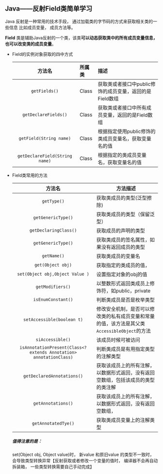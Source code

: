 ## Java——反射Field类简单学习

Java 反射是一种常用的技术手段， 通过加载类的字节码的方式来获取相关类的一些信息 比如成员变量， 成员方法等。

**Field** 类是辅助Java反射的一个类，该类**可以动态获取类中的所有成员变量信息，也可以改变类的成员变量**。

* Field的实例对象获取的四中方式

  |             方法名             | 所属类 | 描述                                                    |
  | :----------------------------: | :----- | :------------------------------------------------------ |
  |         `getFields()`          | Class  | 获取类或者接口中public修饰的成员变量，返回的是Field数组 |
  |      `getDeclareFields()`      | Class  | 获取类或者接口中所有成员变量，返回的是Field数组         |
  |    `getField(String name)`     | Class  | 根据指定使用public修饰的类成员变量名，获取变量名的值    |
  | `getDeclareField(String name)` | Class  | 根据指定的类成员变量名，获取变量名的值                  |

  

* Field类常用的方法

  |                            方法名                            | 方法描述                                                     |
  | :----------------------------------------------------------: | ------------------------------------------------------------ |
  |                         `getType()`                          | 获取类成员的类型(泛型擦除)                                   |
  |                      `getGenericType()`                      | 获取类成员的类型（保留泛型）                                 |
  |                    `getDeclaringClass()`                     | 获取成员的声明的类型                                         |
  |                      `getGenericType()`                      | 获取类成员的签名属性，如果没有返回成员的类型                 |
  |                         `getName()`                          | 获取类成员的变量名                                           |
  |                      `get(Object obj)`                       | 获取指定的类成员的值，                                       |
  |               `set(Object obj,Object Value )`                | 设置指定对象的obj的值                                        |
  |                       `getModifiers()`                       | 以整数形式返回类成员上修饰符，如public，private              |
  |                      `isEnumConstant()`                      | 判断类成员是否是枚举类型                                     |
  |                  `setAccessible(boolean t)`                  | 修改安全机制，是否可以修改类的私有成员变量和常量的值，该方法是其父类`AccessibleObject`的方法 |
  |                       `siAccessible()`                       | 该成员时候可被访问                                           |
  | `isAnnotationPresent(Class<? extends Annotation> annotationClass)` | 判断类成员是有用指定类型的注解类型                           |
  |                  `getDeclaredAnnotations()`                  | 获取该成员上的所有注解，以数据形式返回，没有返回空数组，包括该成员的类型的类注解 |
  |                      `getAnnotations()`                      | 获取该成员上的所有注解，以数据形式返回，没有返回空数组，     |
  |                     `getAnnotatedTye()`                      | 获取类成员变量上的注解类型                                   |

  ##### 值得注意的是： #####

  set(Object obj, Object value)时， 新value 和原旧value 的类型不一致时，会导致类型转换异常【反射获取或者修改一个变量的值时， 编译器不会再自动拆装箱， 一些类型转换需要自己手动完成】